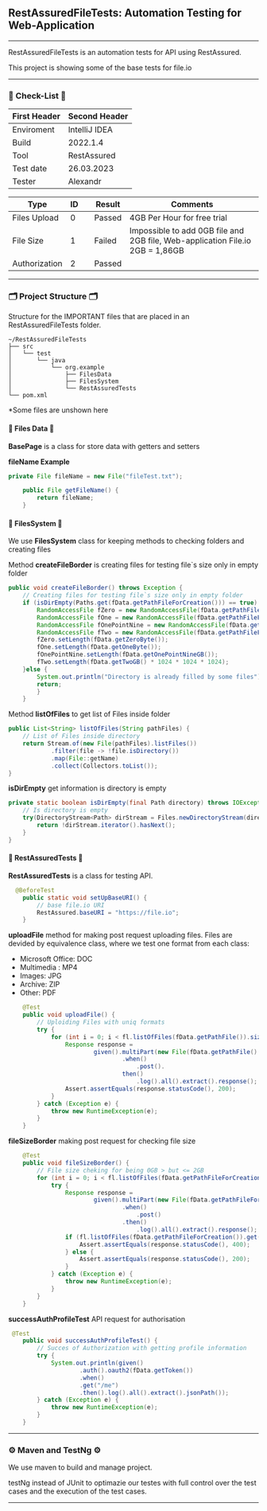## RestAssuredFileTests: Automation Testing for Web-Application
---
RestAssuredFileTests is an automation tests for API using RestAssured.

This project is showing some of the base tests for file.io

---
### 📝 Check-List 📝


| First Header  | Second Header |
| ------------- | ------------- |
| Enviroment | IntelliJ IDEA |
| Build  | 2022.1.4 |
| Tool  | RestAssured |
| Test date | 26.03.2023 |
| Tester | Alexandr |

| Type  | ID | | Result | Comments |
| ------------- | ------------- | ------------- | ------------- |------------- |
| Files Upload | 0 | | Passed |  4GB Per Hour for free trial |
| File Size | 1 |  | Failed | Impossible to add 0GB file and 2GB file, Web-application File.io 2GB = 1,86GB |
| Authorization | 2 | | Passed |  |
---

### 🗂️ Project Structure 🗂️
Structure for the IMPORTANT files that are placed in an RestAssuredFileTests folder.


    ~/RestAssuredFileTests
    ├── src
    │   └── test
    │       └── java
    │           └── org.example
    │               ├── FilesData
    │               ├── FilesSystem
    │               └── RestAssuredTests
    └── pom.xml

*Some files are unshown here

#### 📂 Files Data 📂

__BasePage__ is a class for store data with getters and setters

__fileName Example__

```java
private File fileName = new File("fileTest.txt");

	public File getFileName() {
        return fileName;
    }

```

#### 📂 FilesSystem 📂

We use __FilesSystem__ class for keeping methods to checking folders and creating files

Method __createFileBorder__ is creating files for testing file`s size only in empty folder

```java
public void createFileBorder() throws Exception {
    // Creating files for testing file`s size only in empty folder
    if (isDirEmpty(Paths.get(fData.getPathFileForCreation())) == true) {
        RandomAccessFile fZero = new RandomAccessFile(fData.getPathFileForCreation() + "Zero_" + fData.getFileName(), "rw");
        RandomAccessFile fOne = new RandomAccessFile(fData.getPathFileForCreation() + "One_" + fData.getFileName(), "rw");
        RandomAccessFile fOnePointNine = new RandomAccessFile(fData.getPathFileForCreation() + "OnePointNine_" + fData.getFileName(), "rw");
        RandomAccessFile fTwo = new RandomAccessFile(fData.getPathFileForCreation() + "Two_" + fData.getFileName(), "rw");
        fZero.setLength(fData.getZeroByte());
        fOne.setLength(fData.getOneByte());
        fOnePointNine.setLength(fData.getOnePointNineGB());
        fTwo.setLength(fData.getTwoGB() * 1024 * 1024 * 1024);
    }else {
        System.out.println("Directory is already filled by some files");
        return;
        }
    }
```

Method __listOfFiles__ to get list of Files inside folder

```java
public List<String> listOfFiles(String pathFiles) {
    // List of Files inside directory
    return Stream.of(new File(pathFiles).listFiles())
            .filter(file -> !file.isDirectory())
            .map(File::getName)
            .collect(Collectors.toList());
}
```

__isDirEmpty__ get information is directory is empty
```java
private static boolean isDirEmpty(final Path directory) throws IOException {
    // Is directory is empty
    try(DirectoryStream<Path> dirStream = Files.newDirectoryStream(directory)) {
        return !dirStream.iterator().hasNext();
    }
}
```
#### 📂 RestAssuredTests 📂

__RestAssuredTests__ is a class for testing API.
```java
  @BeforeTest
    public static void setUpBaseURI() {
        // base file.io URI
        RestAssured.baseURI = "https://file.io";
    }
```
__uploadFile__ method for making post request uploading files.
Files are devided by equivalence class, where we test one format from each class: 

+ Microsoft Office: DOC 
+ Multimedia : MP4
+ Images: JPG
+ Archive: ZIP
+ Other: PDF

```java
    @Test
    public void uploadFile() {
        // Uploiding Files with uniq formats
        try {
            for (int i = 0; i < fl.listOfFiles(fData.getPathFile()).size(); i++) {
                Response response =
                        given().multiPart(new File(fData.getPathFile() + fl.listOfFiles(fData.getPathFile()).get(i)))
                                .when()
                                    .post().
                                then()
                                    .log().all().extract().response();
                Assert.assertEquals(response.statusCode(), 200);
            }
        } catch (Exception e) {
            throw new RuntimeException(e);
        }
    }
```

__fileSizeBorder__ making post request for checking file size
```java
    @Test
    public void fileSizeBorder() {
        // File size cheking for being 0GB > but <= 2GB
        for (int i = 0; i < fl.listOfFiles(fData.getPathFileForCreation()).size(); i++) {
            try {
                Response response =
                        given().multiPart(new File(fData.getPathFileForCreation() + fl.listOfFiles(fData.getPathFileForCreation()).get(i)))
                                .when()
                                    .post()
                                .then()
                                    .log().all().extract().response();
                if (fl.listOfFiles(fData.getPathFileForCreation()).get(i).contains("Zero_")){
                    Assert.assertEquals(response.statusCode(), 400);
                } else {
                    Assert.assertEquals(response.statusCode(), 200);
                }
            } catch (Exception e) {
                throw new RuntimeException(e);
            }
        }
    }
```

__successAuthProfileTest__ API request for authorisation
```java
 @Test
    public void successAuthProfileTest() {
        // Succes of Authorization with getting profile information
        try {
            System.out.println(given()
                    .auth().oauth2(fData.getToken())
                    .when()
                    .get("/me")
                    .then().log().all().extract().jsonPath());
        } catch (Exception e) {
            throw new RuntimeException(e);
        }
    }
```	

---

### ⚙️ Maven and TestNg ⚙️ 

We use maven to build and manage project.
 
 testNg instead of JUnit to optimazie our testes with full control over the test cases and the execution of the test cases.

 ---
